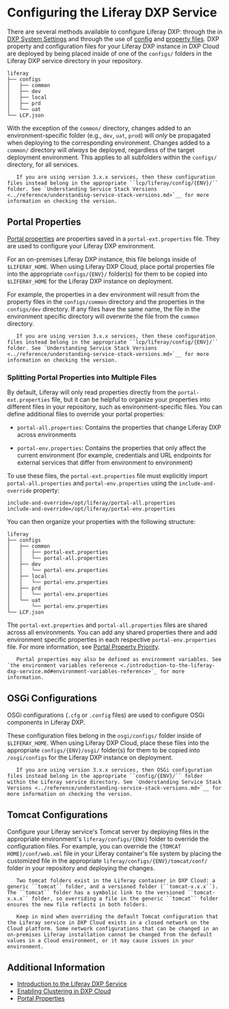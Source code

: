 # Configuring the Liferay DXP Service

There are several methods available to configure Liferay DXP: through the in [DXP System Settings](https://learn.liferay.com/dxp/latest/en/system-administration/configuring-liferay/system-settings.html) and through the use of [config](https://learn.liferay.com/dxp/latest/en/system-administration/configuring-liferay/configuration-files-and-factories/using-configuration-files.html) and [property files](https://learn.liferay.com/dxp/latest/en/installation-and-upgrades/reference/portal-properties.html).  DXP property and configuration files for your Liferay DXP instance in DXP Cloud are deployed by being placed inside of one of the `configs/` folders in the Liferay DXP service directory in your repository.

```
liferay
├── configs
│   ├── common
│   ├── dev
│   ├── local
│   ├── prd
│   └── uat
└── LCP.json
```

With the exception of the `common/` directory, changes added to an environment-specific folder (e.g., `dev`, `uat`, `prod`) will _only_ be propagated when deploying to the corresponding environment. Changes added to a `common/` directory will _always_ be deployed, regardless of the target deployment environment. This applies to all subfolders within the `configs/` directory, for all services.

```note::
   If you are using version 3.x.x services, then these configuration files instead belong in the appropriate ``lcp/liferay/config/{ENV}/`` folder. See `Understanding Service Stack Versions <../reference/understanding-service-stack-versions.md>`__ for more information on checking the version.
```

## Portal Properties

[Portal properties](https://learn.liferay.com/dxp/latest/en/installation-and-upgrades/reference/portal-properties.html) are properties saved in a `portal-ext.properties` file. They are used to configure your Liferay DXP environment.

For an on-premises Liferay DXP instance, this file belongs inside of `$LIFERAY_HOME`. When using Liferay DXP Cloud, place portal properties file into the appropriate `configs/{ENV}/` folder(s) for them to be copied into `$LIFERAY_HOME` for the Liferay DXP instance on deployment.

For example, the properties in a dev environment will result from the property files in the `configs/common` directory and the properties in the `configs/dev` directory. If any files have the same name, the file in the environment specific directory will overwrite the file from the `common` directory.

```note::
   If you are using version 3.x.x services, then these configuration files instead belong in the appropriate ``lcp/liferay/config/{ENV}/`` folder. See `Understanding Service Stack Versions <../reference/understanding-service-stack-versions.md>`__ for more information on checking the version.
```

### Splitting Portal Properties into Multiple Files

By default, Liferay will only read properties directly from the `portal-ext.properties` file, but it can be helpful to organize your properties into different files in your repository, such as environment-specific files. You can define additional files to override your portal properties:

* `portal-all.properties`: Contains the properties that change Liferay DXP across environments

* `portal-env.properties`: Contains the properties that only affect the current environment (for example, credentials and URL endpoints for external services that differ from environment to environment)

To use these files, the `portal-ext.properties` file must explicitly import `portal-all.properties` and `portal-env.properties` using the `include-and-override` property:

```
include-and-override=/opt/liferay/portal-all.properties
include-and-override=/opt/liferay/portal-env.properties
```

You can then organize your properties with the following structure:

```
liferay
├── configs
│   ├── common
│   │   ├── portal-ext.properties
│   │   └── portal-all.properties
│   ├── dev
│   │   └── portal-env.properties
│   ├── local
│   │   └── portal-env.properties
│   ├── prd
│   │   └── portal-env.properties
│   └── uat
│       └── portal-env.properties
└── LCP.json
```

The `portal-ext.properties` and `portal-all.properties` files are shared across all environments. You can add any shared properties there and add environment specific properties in each respective `portal-env.properties` file. For more information, see [Portal Property Priority](https://learn.liferay.com/dxp/latest/en/installation-and-upgrades/reference/portal-properties.html#portal-property-priority).

```note::
   Portal properties may also be defined as environment variables. See `the environment variables reference <./introduction-to-the-liferay-dxp-service.md#environment-variables-reference>`_ for more information.
```

## OSGi Configurations

OSGi configurations (`.cfg` or `.config` files) are used to configure OSGi components in Liferay DXP.

These configuration files belong in the `osgi/configs/` folder inside of `$LIFERAY_HOME`. When using Liferay DXP Cloud, place these files into the appropriate `configs/{ENV}/osgi/` folder(s) for them to be copied into `/osgi/configs` for the Liferay DXP instance on deployment.

```note::
   If you are using version 3.x.x services, then OSGi configuration files instead belong in the appropriate ``config/{ENV}/`` folder within the Liferay service directory. See `Understanding Service Stack Versions <../reference/understanding-service-stack-versions.md>`__ for more information on checking the version.
```

## Tomcat Configurations

Configure your Liferay service's Tomcat server by deploying files in the appropriate environment's `liferay/configs/{ENV}` folder to override the configuration files. For example, you can override the `{TOMCAT HOME}/conf/web.xml` file in your Liferay container's file system by placing the customized file in the appropriate `liferay/configs/{ENV}/tomcat/conf/` folder in your repository and deploying the changes.

```note::
   Two tomcat folders exist in the Liferay container in DXP Cloud: a generic ``tomcat`` folder, and a versioned folder (``tomcat-x.x.x``). The ``tomcat`` folder has a symbolic link to the versioned ``tomcat-x.x.x`` folder, so overriding a file in the generic ``tomcat`` folder ensures the new file reflects in both folders.
```

```warning::
   Keep in mind when overriding the default Tomcat configuration that the Liferay service in DXP Cloud exists in a closed network on the Cloud platform. Some network configurations that can be changed in an on-premises Liferay installation cannot be changed from the default values in a Cloud environment, or it may cause issues in your environment.
```

## Additional Information

* [Introduction to the Liferay DXP Service](./introduction-to-the-liferay-dxp-service.md)
* [Enabling Clustering in DXP Cloud](./setting-up-clustering-in-dxp-cloud.md)
* [Portal Properties](https://learn.liferay.com/dxp/latest/en/installation-and-upgrades/reference/portal-properties.html)
